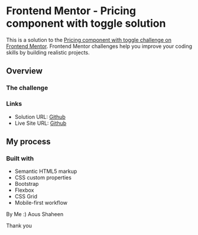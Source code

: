 # Frontend Mentor - Pricing component with toggle solution

This is a solution to the [Pricing component with toggle challenge on Frontend Mentor](https://www.frontendmentor.io/challenges/pricing-component-with-toggle-8vPwRMIC). Frontend Mentor challenges help you improve your coding skills by building realistic projects. 

## Overview

### The challenge

### Links

- Solution URL: [Github](https://github.com/Shaheen121/Pricing-component-with-toggle.git)
- Live Site URL: [Github](https://shaheen121.github.io/Pricing-component-with-toggle/)

## My process

### Built with

- Semantic HTML5 markup
- CSS custom properties
- Bootstrap
- Flexbox
- CSS Grid
- Mobile-first workflow

By Me :)
Aous Shaheen

Thank you